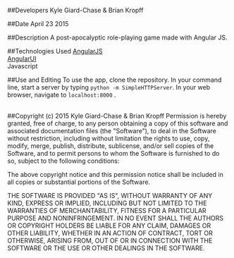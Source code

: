 ##Developers
Kyle Giard-Chase & Brian Kropff

##Date
April 23 2015



##Description
A post-apocalyptic role-playing game made with Angular JS.

##Technologies Used
<a href='https://angularjs.org/'>AngularJS</a> <br>
<a href='http://angular-ui.github.io/'>AngularUI</a><br>
Javascript


##Use and Editing
To use the app, clone the repository. In your command line, start a server by typing `python -m SimpleHTTPServer`. In your web browser, navigate to `localhost:8000` .<br><br>



##Copyright (c) 2015 Kyle Giard-Chase & Brian Kropff
Permission is hereby granted, free of charge, to any person obtaining a copy
of this software and associated documentation files (the "Software"), to deal
in the Software without restriction, including without limitation the rights
to use, copy, modify, merge, publish, distribute, sublicense, and/or sell
copies of the Software, and to permit persons to whom the Software is
furnished to do so, subject to the following conditions:

The above copyright notice and this permission notice shall be included in
all copies or substantial portions of the Software.

THE SOFTWARE IS PROVIDED "AS IS", WITHOUT WARRANTY OF ANY KIND, EXPRESS OR
IMPLIED, INCLUDING BUT NOT LIMITED TO THE WARRANTIES OF MERCHANTABILITY,
FITNESS FOR A PARTICULAR PURPOSE AND NONINFRINGEMENT. IN NO EVENT SHALL THE
AUTHORS OR COPYRIGHT HOLDERS BE LIABLE FOR ANY CLAIM, DAMAGES OR OTHER
LIABILITY, WHETHER IN AN ACTION OF CONTRACT, TORT OR OTHERWISE, ARISING FROM,
OUT OF OR IN CONNECTION WITH THE SOFTWARE OR THE USE OR OTHER DEALINGS IN
THE SOFTWARE.
